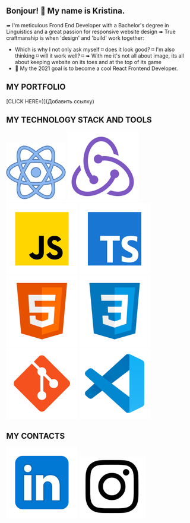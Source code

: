 ## Bonjour! 👋 My name is Kristina.
➠ I'm meticulous Frond End Developer with a Bachelor's degree in Linguistics and a great passion for responsive website design
➠ True craftmanship is when 'design' and 'build' work together:
* Which is why I not only ask myself ⌑ does it look good? ⌑ I'm also thinking ⌑ will it work well? ⌑ 
➠ With me it's not all about image, its all about keeping website on its toes and at the top of its game
* 🥅 My the 2021 goal is to become a cool React Frontend Developer.

## MY PORTFOLIO
[CLICK HERE=)](Добавить ссылку) 

## MY TECHNOLOGY STACK AND TOOLS
![React](/react.svg)
![Redux](/redux.svg)
![JS](/JS.svg)
![TS](/TS.svg)
![HTML](/html-5.svg)
![CSS](/css3.svg)
![Git](/git.svg)
![Git](/vscode.svg)

## MY CONTACTS
[<img src="./Linkedin.svg/">](https://www.linkedin.cn/in/kristina-gorbunova/)
[<img src="./Instagram1.svg">](https://www.instagram.com/tina.gorna/)


